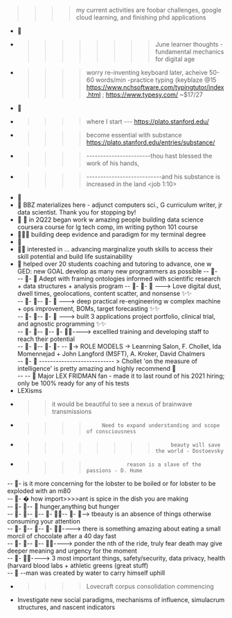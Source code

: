 >>>>  my current activities are foobar challenges, google cloud learning, and finishing phd applications 
- 👋
- >>>> >>>>  June learner thoughts - fundamental mechanics for digital age
- >>>> worry re-inventing keyboard later, acheive 50-60 words/min
-practice typing (keyblaze @15 https://www.nchsoftware.com/typingtutor/index.html ; https://www.typesy.com/ ~$17/27
- 👋
- >>>> where I start ---  https://plato.stanford.edu/
- >>>> become essential with substance https://plato.stanford.edu/entries/substance/  
- >>>> -----------------------thou hast blessed the work of his hands, 
- >>>>---------------------------and his substance is increased in the land <job 1:10>
- 👋
- 👋 BBZ materializes here - adjunct computers sci., G curriculum writer, jr data scientist. Thank you for stopping by!
- 👋 👋 in 2Q22 began work w amazing people building data science coursera course for lg tech comp, im writing python 101 course
- 👋👋👋    building deep evidence and paradigm for my terminal degree  
- 👋
- 👋👋 interested in ... advancing marginalize youth skills to access their skill potential and build life sustainability
- 👋  helped over 20 students coaching and tutoring to advance, one w GED: new GOAL develop as many new programmers as possible 
-- 👀-  
-- 👀- 👀  Adept with framing ontologies informed with scientific research + data structures + analysis program 
-- 👀- 👀-  👀 ---> Love digital dust, dwell times, geolocations, content scatter, and nonsense  ✨✨  
-- 👀- 👀-- 👀- 👀 ---> deep practical re-engineering w complex machine + ops improvement, BOMs, target forecasting ✨✨  
-- 👀- 👀-- 👀- 👀 ---> built 3 applications project portfolio, clinical trial, and agnostic programming ✨✨  
-- 👀- 👀-- 👀-- 👀- 👀✨----> excellled training and developing staff to reach their potential  
-- 👀- 👀-- 👀- 👀- 
-- 👀-> ROLE MODELS -> Leanrning Salon, F. Chollet, Ida Momennejad + John Langford (MSFT), A. Kroker, David Chalmers  
-- 👀- 👀 
--------------------------- > Chollet 'on the measure of intelligence' is pretty amazing and highly recommend  👀  
--
-- 👀 Major LEX FRIDMAN fan - made it to last round of his 2021 hiring; only be 100% ready for any of his tests
- LEXisms  
- >>it would be beautiful to see a nexus of brainwave transmissions  
- >>>>          Need to expand understanding and scope of consciousness   
- >>>> >>>>          beauty will save the world - Dostoevsky   
- >>>>                  reason is a slave of the passions - D. Hume  

-- 👀-   is it more concerning for the lobster to be boiled or for lobster to be exploded with an m80  
-- 👀- �  how import>>>>ant is spice in the dish you are making  
-- 👀- 👀-- 👀 hunger,anything but hunger  
-- 👀- 👀-- 👀-- 👀- 👀✨-- 👀- 👀--> tbeauty is an absence of things otherwise consuming your attention    
-- 👀- 👀-- 👀-- 👀- 👀✨----> there is something amazing about eating a small morcil of chocolate after a 40 day fast   
-- 👀- 👀-- 👀-- 👀✨----> ponder the nth of the ride, truly fear death may give deeper meaning and urgency for the moment  
-- 👀- 👀✨---->  3 most important things, safety/security, data privacy, health (harvard blood labs + athletic greens (great stuff)   
-- 👀 --man was created by water to carry himself uphill  

 - >>>>Lovecraft corpus consolidation commencing  
- Investigate new social paradigms, mechanisms of influence, simulacrum structures, and nascent indicators
